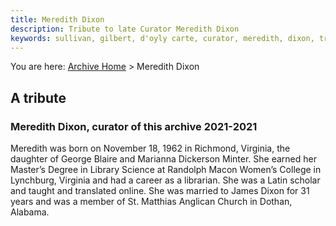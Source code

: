 ```yaml
---
title: Meredith Dixon
description: Tribute to late Curator Meredith Dixon
keywords: sullivan, gilbert, d'oyly carte, curator, meredith, dixon, tribute
---
```


<!-- TODO: Autogenerate this from the path -->
<nav><span class="menuitem">You are here:</span>
<span class="menuitem"><a href="../../index.html"> Archive Home</a></span>
<span class="youare">&gt;</span><span class="here"> Meredith Dixon</span>
</nav>

## A tribute

### Meredith Dixon, curator of this archive 2021-2021

Meredith was born on November 18, 1962 in Richmond, Virginia, the daughter of
George Blaire and Marianna Dickerson Minter. She earned her Master’s Degree in
Library Science at Randolph Macon Women’s College in Lynchburg, Virginia and had
a career as a librarian. She was a Latin scholar and taught and translated
online. She was married to James Dixon for 31 years and was a member of St.
Matthias Anglican Church in Dothan, Alabama.
